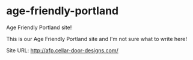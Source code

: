 age-friendly-portland
=====================

Age Friendly Portland site!

This is our Age Friendly Portland site and I'm not sure what to write here!

Site URL: <a href="http://afp.cellar-door-designs.com/">http://afp.cellar-door-designs.com/</a>
